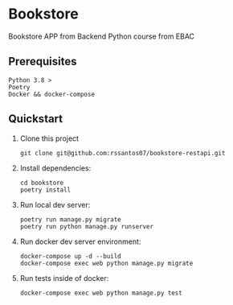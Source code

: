 # Bookstore

Bookstore APP from Backend Python course from EBAC

## Prerequisites

```
Python 3.8 >
Poetry
Docker && docker-compose

```

## Quickstart

1. Clone this project

   ```shell
   git clone git@github.com:rssantos07/bookstore-restapi.git
   ```

2. Install dependencies:

   ```shell
   cd bookstore
   poetry install
   ```

3. Run local dev server:

   ```shell
   poetry run manage.py migrate
   poetry run python manage.py runserver
   ```
   
4. Run docker dev server environment:

   ```shell
   docker-compose up -d --build 
   docker-compose exec web python manage.py migrate
   ```

5. Run tests inside of docker:

   ```shell
   docker-compose exec web python manage.py test
   ```

